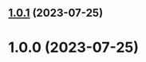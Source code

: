 ## [1.0.1](https://github.com/bconnorwhite/which-pkg-manager/compare/v1.0.0...v1.0.1) (2023-07-25)



# 1.0.0 (2023-07-25)



